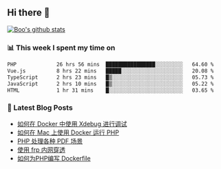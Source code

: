 ## Hi there 👋

[![Boo's github stats](https://github-readme-stats.vercel.app/api?username=0xAiKang)](https://github.com/anuraghazra/github-readme-stats)

<!-- [![Most Used Langs](https://github-readme-stats.vercel.app/api/top-langs/?username=0xAiKang)](https://github.com/anuraghazra/github-readme-stats) -->

### 📊 This week I spent my time on
<!--START_SECTION:waka-->

```txt
PHP             26 hrs 56 mins  ████████████████░░░░░░░░░   64.60 %
Vue.js          8 hrs 22 mins   █████░░░░░░░░░░░░░░░░░░░░   20.08 %
TypeScript      2 hrs 23 mins   █▒░░░░░░░░░░░░░░░░░░░░░░░   05.73 %
JavaScript      2 hrs 10 mins   █▒░░░░░░░░░░░░░░░░░░░░░░░   05.22 %
HTML            1 hr 31 mins    █░░░░░░░░░░░░░░░░░░░░░░░░   03.65 %
```

<!--END_SECTION:waka-->

### 📕 Latest Blog Posts
<!-- BLOG-POST-LIST:START -->
- [如何在 Docker 中使用 Xdebug 进行调试](https://www.0x2beace.com/how-to-debug-with-xdebug-in-docker/)
- [如何在 Mac 上使用 Docker 运行 PHP](https://www.0x2beace.com/how-to-run-php-with-docker-on-mac/)
- [PHP 处理各种 PDF 场景](https://www.0x2beace.com/php-handles-various-pdf-scenarios/)
- [使用 frp 内网穿透](https://www.0x2beace.com/use-the-frp-intranet-to-penetrate/)
- [如何为PHP编写 Dockerfile](https://www.0x2beace.com/how-to-write-dockerfile-for-php/)
<!-- BLOG-POST-LIST:END -->

